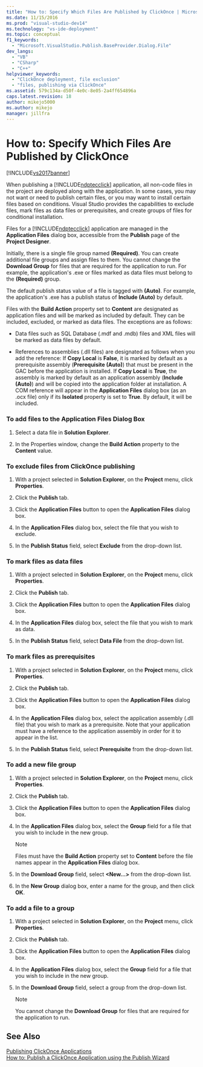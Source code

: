 ```yaml
---
title: "How to: Specify Which Files Are Published by ClickOnce | Microsoft Docs"
ms.date: 11/15/2016
ms.prod: "visual-studio-dev14"
ms.technology: "vs-ide-deployment"
ms.topic: conceptual
f1_keywords: 
  - "Microsoft.VisualStudio.Publish.BaseProvider.Dialog.File"
dev_langs: 
  - "VB"
  - "CSharp"
  - "C++"
helpviewer_keywords: 
  - "ClickOnce deployment, file exclusion"
  - "files, publishing via ClickOnce"
ms.assetid: 579c134a-d50f-4e0c-8e05-2a4ff654896a
caps.latest.revision: 18
author: mikejo5000
ms.author: mikejo
manager: jillfra
---
```

# How to: Specify Which Files Are Published by ClickOnce
[!INCLUDE[vs2017banner](../includes/vs2017banner.md)]

When publishing a [!INCLUDE[ndptecclick](../includes/ndptecclick-md.md)] application, all non-code files in the project are deployed along with the application. In some cases, you may not want or need to publish certain files, or you may want to install certain files based on conditions. Visual Studio provides the capabilities to exclude files, mark files as data files or prerequisites, and create groups of files for conditional installation.  
  
 Files for a [!INCLUDE[ndptecclick](../includes/ndptecclick-md.md)] application are managed in the **Application Files** dialog box, accessible from the **Publish** page of the **Project Designer**.  
  
 Initially, there is a single file group named **(Required)**. You can create additional file groups and assign files to them. You cannot change the **Download Group** for files that are required for the application to run. For example, the application's .exe or files marked as data files must belong to the **(Required)** group.  
  
 The default publish status value of a file is tagged with **(Auto)**. For example, the application's .exe has a publish status of **Include (Auto)** by default.  
  
 Files with the **Build Action** property set to **Content** are designated as application files and will be marked as included by default. They can be included, excluded, or marked as data files. The exceptions are as follows:  
  
- Data files such as SQL Database (.mdf and .mdb) files and XML files will be marked as data files by default.  
  
- References to assemblies (.dll files) are designated as follows when you add the reference: If **Copy Local** is **False**, it is marked by default as a prerequisite assembly (**Prerequisite (Auto)**) that must be present in the GAC before the application is installed. If **Copy Local** is **True**, the assembly is marked by default as an application assembly (**Include (Auto)**) and will be copied into the application folder at installation. A COM reference will appear in the **Application Files** dialog box (as an .ocx file) only if its **Isolated** property is set to **True**. By default, it will be included.  
  
### To add files to the Application Files Dialog Box  
  
1. Select a data file in **Solution Explorer**.  
  
2. In the Properties window, change the **Build Action** property to the **Content** value.  
  
### To exclude files from ClickOnce publishing  
  
1. With a project selected in **Solution Explorer**, on the **Project** menu, click **Properties**.  
  
2. Click the **Publish** tab.  
  
3. Click the **Application Files** button to open the **Application Files** dialog box.  
  
4. In the **Application Files** dialog box, select the file that you wish to exclude.  
  
5. In the **Publish Status** field, select **Exclude** from the drop-down list.  
  
### To mark files as data files  
  
1. With a project selected in **Solution Explorer**, on the **Project** menu, click **Properties**.  
  
2. Click the **Publish** tab.  
  
3. Click the **Application Files** button to open the **Application Files** dialog box.  
  
4. In the **Application Files** dialog box, select the file that you wish to mark as data.  
  
5. In the **Publish Status** field, select **Data File** from the drop-down list.  
  
### To mark files as prerequisites  
  
1. With a project selected in **Solution Explorer**, on the **Project** menu, click **Properties**.  
  
2. Click the **Publish** tab.  
  
3. Click the **Application Files** button to open the **Application Files** dialog box.  
  
4. In the **Application Files** dialog box, select the application assembly (.dll file) that you wish to mark as a prerequisite. Note that your application must have a reference to the application assembly in order for it to appear in the list.  
  
5. In the **Publish Status** field, select **Prerequisite** from the drop-down list.  
  
### To add a new file group  
  
1. With a project selected in **Solution Explorer**, on the **Project** menu, click **Properties**.  
  
2. Click the **Publish** tab.  
  
3. Click the **Application Files** button to open the **Application Files** dialog box.  
  
4. In the **Application Files** dialog box, select the **Group** field for a file that you wish to include in the new group.  
  
    > [!NOTE]
    > Files must have the **Build Action** property set to **Content** before the file names appear in the **Application Files** dialog box.  
  
5. In the **Download Group** field, select **\<New...>** from the drop-down list.  
  
6. In the **New Group** dialog box, enter a name for the group, and then click **OK**.  
  
### To add a file to a group  
  
1. With a project selected in **Solution Explorer**, on the **Project** menu, click **Properties**.  
  
2. Click the **Publish** tab.  
  
3. Click the **Application Files** button to open the **Application Files** dialog box.  
  
4. In the **Application Files** dialog box, select the **Group** field for a file that you wish to include in the new group.  
  
5. In the **Download Group** field, select a group from the drop-down list.  
  
    > [!NOTE]
    > You cannot change the **Download Group** for files that are required for the application to run.  
  
## See Also  
 [Publishing ClickOnce Applications](../deployment/publishing-clickonce-applications.md)   
 [How to: Publish a ClickOnce Application using the Publish Wizard](../deployment/how-to-publish-a-clickonce-application-using-the-publish-wizard.md)
